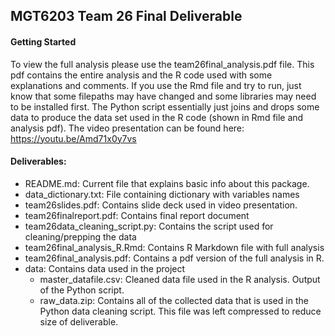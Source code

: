 ## MGT6203 Team 26 Final Deliverable

#### Getting Started
To view the full analysis please use the team26final_analysis.pdf file. This pdf contains the entire analysis and the R code used with some explanations and comments. If you use the Rmd file and try to run, just know that some filepaths may have changed and some libraries may need to be installed first. The Python script essentially just joins and drops some data to produce the data set used in the R code (shown in Rmd file and analysis pdf). The video presentation can be found here: https://youtu.be/Amd71x0y7vs

#### Deliverables:  
- README.md: Current file that explains basic info about this package.
- data_dictionary.txt: File containing dictionary with variables names
- team26slides.pdf: Contains slide deck used in video presentation.
- team26finalreport.pdf: Contains final report document
- team26data_cleaning_script.py: Contains the script used for cleaning/prepping the data
- team26final_analysis_R.Rmd: Contains R Markdown file with full analysis
- team26final_analysis.pdf: Contains a pdf version of the full analysis in R.
- data: Contains data used in the project
	- master_datafile.csv: Cleaned data file used in the R analysis. Output of the Python script.
	- raw_data.zip: Contains all of the collected data that is used in the Python data cleaning script. This file was left compressed to reduce size of deliverable.